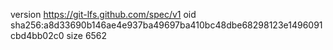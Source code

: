 version https://git-lfs.github.com/spec/v1
oid sha256:a8d33690b146ae4e937ba49697ba410bc48dbe68298123e1496091cbd4bb02c0
size 6562
